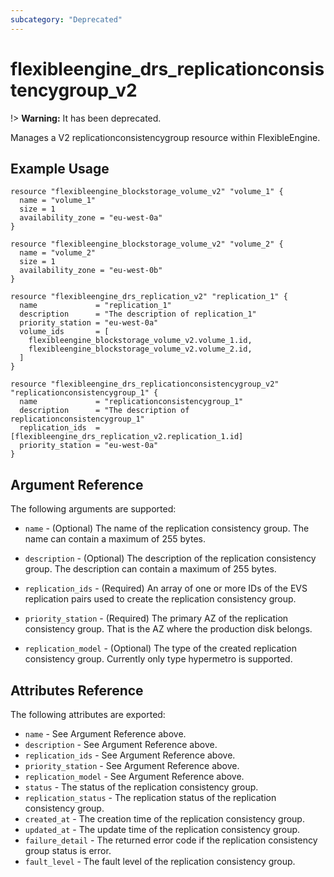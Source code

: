 ```yaml
---
subcategory: "Deprecated"
---
```


# flexibleengine_drs_replicationconsistencygroup_v2

!> **Warning:** It has been deprecated.

Manages a V2 replicationconsistencygroup resource within FlexibleEngine.

## Example Usage

```hcl
resource "flexibleengine_blockstorage_volume_v2" "volume_1" {
  name = "volume_1"
  size = 1
  availability_zone = "eu-west-0a"
}

resource "flexibleengine_blockstorage_volume_v2" "volume_2" {
  name = "volume_2"
  size = 1
  availability_zone = "eu-west-0b"
}

resource "flexibleengine_drs_replication_v2" "replication_1" {
  name             = "replication_1"
  description      = "The description of replication_1"
  priority_station = "eu-west-0a"
  volume_ids       = [
    flexibleengine_blockstorage_volume_v2.volume_1.id,
    flexibleengine_blockstorage_volume_v2.volume_2.id,
  ]
}

resource "flexibleengine_drs_replicationconsistencygroup_v2" "replicationconsistencygroup_1" {
  name             = "replicationconsistencygroup_1"
  description      = "The description of replicationconsistencygroup_1"
  replication_ids  = [flexibleengine_drs_replication_v2.replication_1.id]
  priority_station = "eu-west-0a"
}
```

## Argument Reference

The following arguments are supported:

* `name` - (Optional) The name of the replication consistency group. The name can contain a maximum of 255 bytes.

* `description` - (Optional) The description of the replication consistency group.
 The description can contain a maximum of 255 bytes.

* `replication_ids` - (Required) An array of one or more IDs of the EVS replication pairs used to create
  the replication consistency group.

* `priority_station` - (Required) The primary AZ of the replication consistency group. That is the AZ where
  the production disk belongs.

* `replication_model` - (Optional) The type of the created replication consistency group.
  Currently only type hypermetro is supported.

## Attributes Reference

The following attributes are exported:

* `name` - See Argument Reference above.
* `description` - See Argument Reference above.
* `replication_ids` - See Argument Reference above.
* `priority_station` - See Argument Reference above.
* `replication_model` - See Argument Reference above.
* `status` - The status of the replication consistency group.
* `replication_status` - The replication status of the replication consistency group.
* `created_at` - The creation time of the replication consistency group.
* `updated_at` - The update time of the replication consistency group.
* `failure_detail` - The returned error code if the replication consistency group status is error.
* `fault_level` - The fault level of the replication consistency group.
